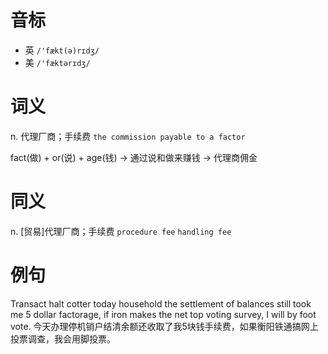 # 音标

- 英 `/'fækt(ə)rɪdʒ/`
- 美 `/'fæktərɪdʒ/`

# 词义

n. 代理厂商；手续费
`the commission payable to a factor `



fact(做) + or(说) + age(钱) → 通过说和做来赚钱 → 代理商佣金

# 同义

n. [贸易]代理厂商；手续费
`procedure fee` `handling fee`

# 例句

Transact halt cotter today household the settlement of balances still took me 5 dollar factorage, if iron makes the net top voting survey, I will by foot vote.
今天办理停机销户结清余额还收取了我5块钱手续费，如果衡阳铁通搞网上投票调查，我会用脚投票。


